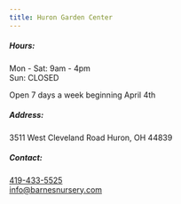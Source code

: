 ```yaml
---
title: Huron Garden Center
---
```

##### Hours:

Mon - Sat: 9am - 4pm\
Sun: CLOSED

Open 7 days a week beginning April 4th

##### Address:

3511 West Cleveland Road Huron, OH 44839

##### Contact:

[419-433-5525](tel:419-433-5525)\
[info@barnesnursery.com](mailto:info@barnesnursery.com)
